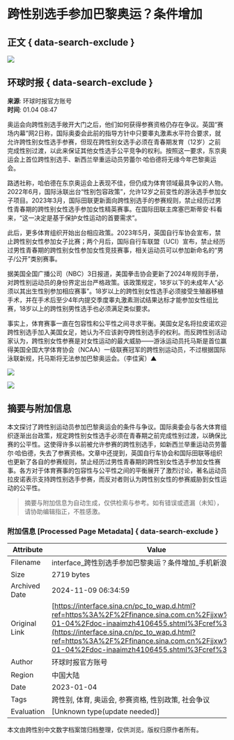 # 跨性别选手参加巴黎奥运？条件增加

## 正文 { data-search-exclude }


![](https://n.sinaimg.cn/sinakd10200/360/w180h180/20221208/84a8-a3261e8a019e4a65b2cd9f489ecd0422.jpg)

## 环球时报 { data-search-exclude }
**来源**: 环球时报官方账号  
**时间**: 01.04 08:47

奥运会向跨性别选手敞开大门之后，他们如何获得参赛资格仍存在争议。英国“赛场内幕”网2日称，国际奥委会此前的指导方针中只要睾丸激素水平符合要求，就允许跨性别女性选手参赛，但现在跨性别女选手必须在青春期发育（12岁）之前完成性别过渡，以此来保证其他女性选手公平竞争的权利。按照这一要求，东京奥运会上首位跨性别选手、新西兰举重运动员劳蕾尔·哈伯德将无缘今年巴黎奥运会。

路透社称，哈伯德在东京奥运会上表现不佳，但仍成为体育领域最具争议的人物。2022年6月，国际泳联出台“性别包容政策”，允许12岁之前变性的游泳选手参加女子项目。2023年3月，国际田联更新面向跨性别选手的参赛规则，禁止经历过男性青春期的跨性别女性选手参加女性精英赛事。在国际田联主席塞巴斯蒂安·科看来，“这一决定是基于保护女性运动的首要需求”。

此后，更多体育组织开始出台相应政策。2023年5月，英国自行车协会宣布，禁止跨性别女性参加女子比赛；两个月后，国际自行车联盟（UCI）宣布，禁止经历过男性青春期的跨性别女性参加女性竞技赛事，相关运动员可以参加新命名的“男子/公开”类别赛事。

据美国全国广播公司（NBC）3日报道，美国拳击协会更新了2024年规则手册，对跨性别运动员的身份界定出台严格政策。该政策规定，18岁以下的未成年人“必须以其出生性别参加相应赛事”。18岁以上的跨性别女性选手必须接受生殖器移植手术，并在手术后至少4年内提交季度睾丸激素测试结果达标才能参加女性组比赛，18岁以上的跨性别男性选手也必须满足类似要求。

事实上，体育赛事一直在包容性和公平性之间寻求平衡。美国女足名将拉皮诺欢迎跨性别选手加入美国女足，她认为不应该剥夺跨性别选手的权利。而反跨性别活动家认为，跨性别女性参赛是对女性运动的最大威胁——游泳运动员托马斯是首位赢得美国全国大学体育协会（NCAA）一级联赛冠军的跨性别运动员，不过根据国际泳联新规，托马斯将无法参加巴黎奥运会。（李佳寅）▲

![](https://n.sinaimg.cn/default/2fb77759/20151125/320X320.png)

![](https://n.sinaimg.cn/default/80905340/20200331/sinalogo.png)
<!-- tcd_original_link https://interface.sina.cn/pc_to_wap.d.html?ref=https%3A%2F%2Ffinance.sina.com.cn%2Fjjxw%2F2024-01-04%2Fdoc-inaaimzh4106455.shtml%3Fcref%3Dcj -->
## 摘要与附加信息

<!-- tcd_abstract -->
本文探讨了跨性别运动员参加巴黎奥运会的条件与争议。国际奥委会与各大体育组织逐渐出台政策，规定跨性别女性选手必须在青春期之前完成性别过渡，以确保比赛的公平性。这使得许多以前被允许参赛的跨性别选手，如新西兰举重运动员劳蕾尔·哈伯德，失去了参赛资格。文章中还提到，英国自行车协会和国际田联等组织也更新了各自的参赛规则，禁止经历过男性青春期的跨性别女性选手参加女性赛事。各方对于体育赛事的包容性与公平性之间的平衡展开了激烈讨论，著名运动员拉皮诺表示支持跨性别选手参赛，而反对者则认为跨性别女性的参赛威胁到女性运动的公平性。
<!-- tcd_abstract_end -->

> 摘要与附加信息为自动生成，仅供检索与参考。如有错误或遗漏（未知），请协助编辑指正，不胜感激。

### 附加信息 [Processed Page Metadata] { data-search-exclude }

| Attribute       | Value                                  |
|-----------------|----------------------------------------|
| Filename        | interface_跨性别选手参加巴黎奥运？条件增加_手机新浪网.md                             |
| Size            | 2719 bytes                           |
| Archived Date   | 2024-11-09 06:34:59                             |
| Original Link   | [https://interface.sina.cn/pc_to_wap.d.html?ref=https%3A%2F%2Ffinance.sina.com.cn%2Fjjxw%2F2024-01-04%2Fdoc-inaaimzh4106455.shtml%3Fcref%3Dcj](https://interface.sina.cn/pc_to_wap.d.html?ref=https%3A%2F%2Ffinance.sina.com.cn%2Fjjxw%2F2024-01-04%2Fdoc-inaaimzh4106455.shtml%3Fcref%3Dcj)                       |
| Author          | 环球时报官方账号                               |
| Region          | 中国大陆                               |
| Date            | 2023-01-04                                 |
| Tags            | 跨性别, 体育, 奥运会, 参赛资格, 性别政策, 社会争议                                 |
| Evaluation            | [Unknown type(update needed)]                                 |
<!-- tcd_table_end -->

本文由跨性别中文数字档案馆归档整理，仅供浏览。版权归原作者所有。
